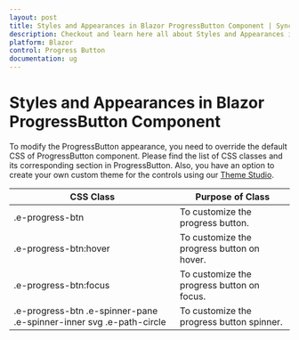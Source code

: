 ```yaml
---
layout: post
title: Styles and Appearances in Blazor ProgressButton Component | Syncfusion
description: Checkout and learn here all about Styles and Appearances in Syncfusion Blazor ProgressButton component and more.
platform: Blazor
control: Progress Button
documentation: ug
---
```


# Styles and Appearances in Blazor ProgressButton Component

To modify the ProgressButton appearance, you need to override the default CSS of ProgressButton component. Please find the list of CSS classes and its corresponding section in ProgressButton. Also, you have an option to create your own custom theme for the controls using our [Theme Studio](https://blazor.syncfusion.com/themestudio/?theme=material).

| CSS Class | Purpose of Class |
| ----- | ----- |
| .e-progress-btn | To customize the progress button. |
| .e-progress-btn:hover | To customize the progress button on hover. |
| .e-progress-btn:focus | To customize the progress button on focus. |
| .e-progress-btn .e-spinner-pane .e-spinner-inner svg .e-path-circle | To customize the progress button spinner. |